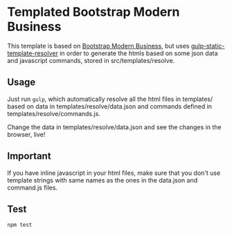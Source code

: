 # Templated Bootstrap Modern Business

This template is based on [Bootstrap Modern Business](https://github.com/BlackrockDigital/startbootstrap-modern-business), but uses [gulp-static-template-resolver](https://github.com/alialavia/gulp-static-template-resolver) in order to generate the htmls based on some json data and javascript commands, stored in src/templates/resolve.

## Usage
Just run `gulp`, which automatically resolve all the html files in templates/ based on data in templates/resolve/data.json and commands defined in templates/resolve/commands.js.

Change the data in templates/resolve/data.json and see the changes in the browser, live!

## Important
If you have inline javascript in your html files, make sure that you don't use template strings with same names as the ones in the data.json and command.js files.

## Test
```npm test```

